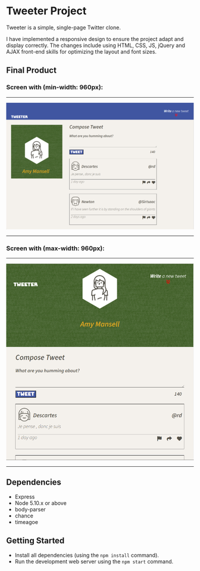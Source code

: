 # Tweeter Project

Tweeter is a simple, single-page Twitter clone.

I have implemented a responsive design to ensure the project adapt and display correctly. The changes include using HTML, CSS, JS, jQuery and AJAX front-end skills for optimizing the layout and font sizes. 

## Final Product

### Screen with  (min-width: 960px):
***
!["homepage: (max-width: 960px)"](https://github.com/ahmaddaadaa/tweeter/blob/master/docs/displayOne.png?raw=true)
***
### Screen with  (max-width: 960px):
***
!["homepage: (min-width: 960px)"](https://github.com/ahmaddaadaa/tweeter/blob/master/docs/displayTwo.png?raw=true)
***


## Dependencies

- Express
- Node 5.10.x or above
- body-parser
- chance
- timeagoe

## Getting Started

- Install all dependencies (using the `npm install` command).
- Run the development web server using the `npm start` command.

